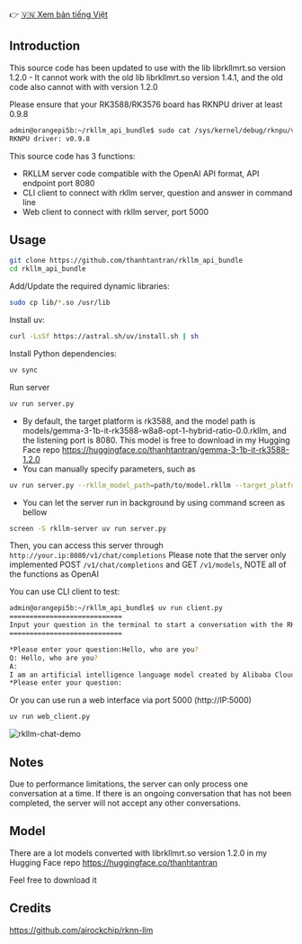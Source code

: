 👉 [🇻🇳 Xem bản tiếng Việt](README-VIE.md)

## Introduction

This source code has been updated to use with the lib librkllmrt.so version 1.2.0 - It cannot work with the old lib librkllmrt.so version 1.4.1, and the old code also cannot with with version 1.2.0

Please ensure that your RK3588/RK3576 board has RKNPU driver at least 0.9.8
```bash
admin@orangepi5b:~/rkllm_api_bundle$ sudo cat /sys/kernel/debug/rknpu/version
RKNPU driver: v0.9.8
```

This source code has 3 functions:

- RKLLM server code compatible with the OpenAI API format, API endpoint port 8080
- CLI client to connect with rkllm server, question and answer in command line
- Web client to connect with rkllm server, port 5000

## Usage

```bash
git clone https://github.com/thanhtantran/rkllm_api_bundle
cd rkllm_api_bundle
```

Add/Update the required dynamic libraries:

```bash
sudo cp lib/*.so /usr/lib
```

Install uv:

```bash
curl -LsSf https://astral.sh/uv/install.sh | sh
```

Install Python dependencies:

```bash
uv sync
```

Run server

```bash
uv run server.py
```

- By default, the target platform is rk3588, and the model path is models/gemma-3-1b-it-rk3588-w8a8-opt-1-hybrid-ratio-0.0.rkllm, and the listening port is 8080.
This model is free to download in my Hugging Face repo https://huggingface.co/thanhtantran/gemma-3-1b-it-rk3588-1.2.0
- You can manually specify parameters, such as 
```bash
uv run server.py --rkllm_model_path=path/to/model.rkllm --target_platform=rk3588/rk3576 --port=xxxx
```
- You can let the server run in background by using command screen as bellow
```bash
screen -S rkllm-server uv run server.py
```

Then, you can access this server through `http://your.ip:8080/v1/chat/completions`
Please note that the server only implemented POST `/v1/chat/completions` and GET `/v1/models`, NOTE all of the functions as OpenAI

You can use CLI client to test:

```bash
admin@orangepi5b:~/rkllm_api_bundle$ uv run client.py
============================
Input your question in the terminal to start a conversation with the RKLLM model...
============================

*Please enter your question:Hello, who are you?
Q: Hello, who are you?
A:
I am an artificial intelligence language model created by Alibaba Cloud. My purpose is to provide assistance and answer your questions to the best of my ability. How may I assist you today?
*Please enter your question:

```

Or you can use run a web interface via port 5000 (http://IP:5000)

```bash
uv run web_client.py
```

![rkllm-chat-demo](https://github.com/user-attachments/assets/58a1a749-ed3d-4fcf-aa46-96d18e7bd847)


## Notes

Due to performance limitations, the server can only process one conversation at a time. If there is an ongoing conversation that has not been completed, the server will not accept any other conversations.

## Model

There are a lot models converted with librkllmrt.so version 1.2.0 in my Hugging Face repo
https://huggingface.co/thanhtantran

Feel free to download it

## Credits

https://github.com/airockchip/rknn-llm
